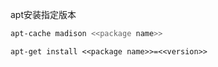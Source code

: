 
apt安装指定版本

```sh
apt-cache madison <<package name>>
```

```
apt-get install <<package name>>=<<version>>
```













